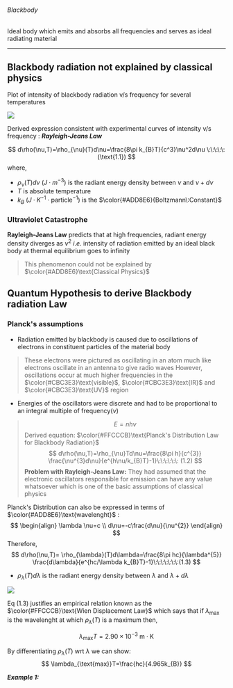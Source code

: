 ###### Blackbody 
Ideal body which emits and absorbs all frequencies and serves as ideal radiating material 

---
## Blackbody radiation not explained by classical physics 

Plot of intensity of blackbody radiation v/s frequency for several temperatures 

![](https://i.imgur.com/sUNgzk8.png)

Derived expression consistent with experimental curves of intensity v/s frequency : ***Rayleigh-Jeans Law***

$$
d\rho(\nu,T)=\rho_{\nu}(T)d\nu=\frac{8\pi k_{B}T}{c^3}\nu^2d\nu \:\:\:\:\: (\text{1.1})
$$
where,
- $\rho_{\nu}(T)d\nu$  $(J\cdot m^{-3})$ is the radiant energy density between $\nu$ and $\nu+d\nu$ 
- $T$ is absolute temperature 
- $k_{B}$ $(J\cdot K^{-1} \cdot \text{particle}^{-1})$ is the $\color{#ADD8E6}{Boltzmann\:Constant}$


### Ultraviolet Catastrophe 

**Rayleigh-Jeans Law** predicts that at high frequencies, radiant energy density diverges as $\nu^{2}$ $i.e.$ intensity of radiation emitted by an ideal black body at thermal equilibrium goes to infinity 
>This phenomenon could not be explained by $\color{#ADD8E6}\text{Classical Physics}$


## Quantum Hypothesis to derive Blackbody radiation Law 

### Planck's assumptions 

- Radiation emitted by blackbody is caused due to oscillations of electrons in constituent particles of the material body 
> These electrons were pictured as oscillating in an atom much like electrons oscillate in an antenna to give radio waves 
> However, oscillations occur at much higher frequencies in the $\color{#CBC3E3}\text{visible}$, $\color{#CBC3E3}\text{IR}$ and $\color{#CBC3E3}\text{UV}$ region

- Energies of the oscillators were discrete and had to be proportional to an integral multiple of frequency$(\nu)$
> $$
E=nh\nu
$$
>Derived equation:  $\color{#FFCCCB}\text{Planck's Distribution Law for Blackbody Radiation}$  $$
d\rho(\nu,T)=\rho_{\nu}Td\nu=\frac{8\pi h}{c^{3}} \frac{\nu^{3}d\nu}{e^{h\nu/k_{B}T}-1}\:\:\:\:\:\: (1.2)
$$
>**Problem with Rayleigh-Jeans Law:**
>They had assumed that the electronic oscillators responsible for emission can have any value whatsoever which is one of the basic assumptions of classical physics 


Planck's Distribution can also be expressed in terms of $\color{#ADD8E6}\text{wavelenght}$ : 
$$
\begin{align}
\lambda \nu=c \\
d\nu=-c\frac{d\nu}{\nu^{2}}
\end{align}
$$
Therefore, 
$$
d\rho(\nu,T)= \rho_{\lambda}(T)d\lambda=\frac{8\pi hc}{\lambda^{5}} \frac{d\lambda}{e^{hc/\lambda k_{B}T}-1}\:\:\:\:\:\:\:(1.3)
$$

- $\rho_{\lambda}(T)d\lambda$ is the radiant energy density between $\lambda$ and $\lambda+d\lambda$ 

![](https://i.imgur.com/xy8bEbF.png)

Eq $(1.3)$ justifies an empirical relation known as the $\color{#FFCCCB}\text{Wien Displacement Law}$ which says that if $\lambda_{\text{max}}$ is the wavelenght at which $\rho_{\lambda}(T)$ is a maximum then, 

$$
\lambda_{\text{max}}T=2.90\times 10^{-3}\:\text{m}\cdot \text{K}
$$

By differentiating $\rho_{\lambda}(T)$ $\text{wrt}$ $\lambda$ we can show: 
$$
\lambda_{\text{max}}T=\frac{hc}{4.965k_{B}} 
$$


***Example 1:*** 

